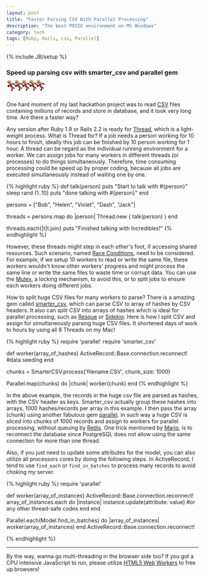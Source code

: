 ```yaml
---
layout: post
title: "Faster Parsing CSV With Parallel Processing"
description: "The best POSIX environment on MS Windows"
category: tech
tags: [Ruby, Rails, csv, Parallel]
---
```

{% include JB/setup %}
### Speed up parsing csv with smarter_csv and parallel gem<img src="/assets/imgs/dash5.jpg"  alt="five Dashes" width="20%"/>

One hard moment of my last hackathon project was to read <a href="http://ruby-doc.org/stdlib-2.2.2/libdoc/csv/rdoc/CSV.html">CSV</a> files containing millions of records and store in database, and it took very long time. Are there a faster way?

Any version after Ruby 1.9 or Rails 2.2 is ready for <a href="http://ruby-doc.org/core-2.2.2/Thread.html">Thread</a>, which is a light-weight process.  What is Thread for?  If a job needs a person working for 10 hours to finish, ideally this job can be finished by 10 person working for 1 hour.  A thread can be regard as the individual running environment for a worker. We can assign jobs for many workers in different threads (or processes) to do things simultaneously. Therefore, time consuming processing could be speed up by proper coding, because all jobs are executed simultaneously instead of waiting one by one.

{% highlight ruby %}
def talk(person)
  puts "Start to talk with #{person}"
  sleep rand (1..10)
  puts "done talking with #{person}"
end

persons = ["Bob", "Helen", "Violet", "Dash", "Jack"]

threads = persons.map do |person|
  Thread.new { talk(person) }
end

threads.each{|t|t.join}
puts "Finished talking with Incredibles!"
{% endhighlight %}

However, these threads might step in each other's foot, if accessing shared resources.  Such scenario, named <a href="http://en.wikipedia.org/wiki/Race_condition">Race Conditions</a>, need to be considered. For example, if we setup 10 workers to read or write the same file, these workers wouldn't know other workers' progress and might process the same line or write the same files to waste time or corrupt data.  You can use the <a href="http://ruby-doc.org/core-2.2.2/Mutex.html">Mutex</a>, a locking mechanism, to avoid this, or to split jobs to ensure each workers doing different jobs.

How to split huge CSV files for many workers to parse?  There is a amazing gem called <a href="http://github.com/tilo/smarter_csv">smarter_csv</a>, which can parse CSV to array of hashes by CSV headers.  It also can split CSV into arrays of hashes which is ideal for parallel processing, such as <a href="http://github.com/resque/resque">Resque</a> or <a href="http://github.com/mperham/sidekiq">Sidekiq</a>.  Here is how I split CSV and assign for simultaneously parsing huge CSV files.  It shortened days of work to hours by using all 8 Threads on my Mac!

{% highlight ruby %}
require 'parallel'
require 'smarter_csv'

def worker(array_of_hashes)
  ActiveRecord::Base.connection.reconnect!
  #data seeding
end

chunks = SmarterCSV.process('filename.CSV', chunk_size: 1000)

Parallel.map(chunks) do |chunk|
  worker(chunk)
end
{% endhighlight %}

In the above example, the records in the huge csv file are parsed as hashes, with the CSV header as keys.  Smarter_csv actually group these hashes into arrays, 1000 hashes/records per array in this example. I then pass the array (chunk) using another fabulous gem <a href="http://github.com/grosser/parallel">parallel</a>. In such way a huge CSV is sliced into chunks of 1000 records and assign to workers for parallel processing, without queuing by <a href="http://redis.io">Redis</a>. One trick mentioned by <a href="http://ruby.zigzo.com/2012/01/29/the-parallel-gem-and-postgresql-oh-and-rails/">Mario</a>, is to reconnect the database since PostgreSQL does not allow using the same connection for more than one thread.

Also, if you just need to update some attributes for the model, you can also utilize all processors cores by doing the following steps.  In ActiveRecord, I tend to use <code>find\_each</code> or <code>find\_in\_batches</code> to process many records to avoid choking my server.

{% highlight ruby %}
require 'parallel'

def worker(array_of_instances)
  ActiveRecord::Base.connection.reconnect!
  array_of_instances.each do |instance|
    instance.update(attribute: value) #or any other thread-safe codes
  end
end

Parallel.each(Model.find_in_batches) do |array_of_instances|
  worker(array_of_instances)
end
ActiveRecord::Base.connection.reconnect!

{% endhighlight %}
<hr>

By the way, wanna go multi-threading in the browser side too?  If you got a CPU intensive JavaScript to run, please utilize <a href="http://www.w3schools.com/html/html5_webworkers.asp">HTML5 Web Workers</a> to free up browsers!